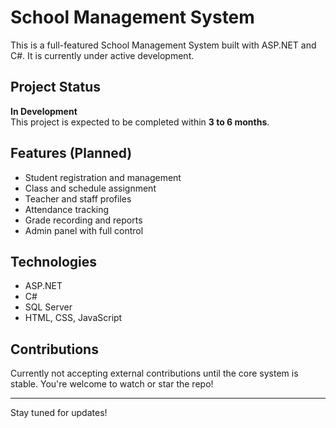 # School Management System

This is a full-featured School Management System built with ASP.NET and C#. It is currently under active development.

##  Project Status

 **In Development**  
This project is expected to be completed within **3 to 6 months**.

##  Features (Planned)

- Student registration and management
- Class and schedule assignment
- Teacher and staff profiles
- Attendance tracking
- Grade recording and reports
- Admin panel with full control

##  Technologies

- ASP.NET
- C#
- SQL Server
- HTML, CSS, JavaScript

##  Contributions

Currently not accepting external contributions until the core system is stable. You're welcome to watch or star the repo!

---

Stay tuned for updates!
